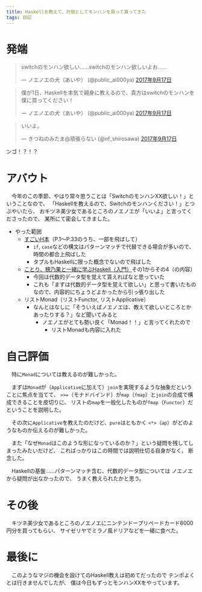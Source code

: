 ```yaml
---
title: Haskellを教えて、対価としてモンハンを買って貰ってきた
tags: 日記
---
```

# 発端

<blockquote class="twitter-tweet" data-lang="ja"><p lang="ja" dir="ltr">switchのモンハン欲しい……switchのモンハン欲しいよお……</p>&mdash; ノエノエの犬（あいや） (@public_ai000ya) <a href="https://twitter.com/public_ai000ya/status/909406212852031489">2017年9月17日</a></blockquote>
<script async src="//platform.twitter.com/widgets.js" charset="utf-8"></script>

<blockquote class="twitter-tweet" data-lang="ja"><p lang="ja" dir="ltr">僕が1日、Haskellを本気で親身に教えるので、貴方はswitchのモンハンを僕に買ってください！</p>&mdash; ノエノエの犬（あいや） (@public_ai000ya) <a href="https://twitter.com/public_ai000ya/status/909406478057873408">2017年9月17日</a></blockquote>
<script async src="//platform.twitter.com/widgets.js" charset="utf-8"></script>

<blockquote class="twitter-tweet" data-lang="ja"><p lang="ja" dir="ltr">いいよ。</p>&mdash; きつねのみたま@頑張らない (@nf_shirosawa) <a href="https://twitter.com/nf_shirosawa/status/909408955662606337">2017年9月17日</a></blockquote>
<script async src="//platform.twitter.com/widgets.js" charset="utf-8"></script>

ンゴ！？！？


# アバウト
　今年のこの季節、やはり常々思うことは「SwitchのモンハンXX欲しい！」ということなので、
「Haskellを教えるので、Switchのモンハンください！」とつぶやいたら、
おキツネ美少女であるところのノエノエが「いいよ」と言ってくださったので、
某所にて密会してきました。

- やった範囲
    - [すごいH本](https://www.amazon.co.jp/dp/B009RO80XY/ref=dp-kindle-redirect?_encoding=UTF8&btkr=1)（P.1〜P.33のうち、一部を飛ばして）
        - `if`, `case`などの構文はパターンマッチで代替できる場合が多いので、時間の都合上飛ばした
        - タプルもHaskellに限った概念でないので飛ばした
    - [ことり、穂乃果と一緒に学ぶHaskell（入門）](2017-05-06-learn-haskell-with-muse.html)その1からその4（の内容）
        - 今回は代数的データ型を覚えて貰えればなと思っていた
        - これも「まずは代数的データ型を覚えて欲しい」と思って書いたものなので、内容的にちょうどよかったから引っ張り出した
    - リストMonad（リストFunctor, リストApplicative）
        - なんとはなしに「そういえばノエノエは、教えて欲しいところとかあったりする？」など聞いてみると
            - ノエノエがとても勢い良く「Monad！！」と言ってくれたので
                - リストMonadも内容に入れた


# 自己評価
　特に`Monad`については教えるのが難しかった。

　まずは`Monad`が（`Applicative`に加えて）`join`を実現するような抽象だということに焦点を当てて、
`>>=`（モナドバインド）が`map`（`fmap`）と`join`の合成で構成できることを皮切りに、
リストの`map`を一般化したものが`fmap`（`Functor`）だということを説明した。

　その次に`Applicative`を教えたのだけど、`pure`はともかく
`<*>`（`ap`）がどのようなものか伝えるのが難しかった。

　また「なぜ`Monad`はこのような形になっているのか？」という疑問を残してしまったみたいだけど、
こればっかりはこの時間では説明仕切る自身がなく、
断念した。

　Haskellの基盤……パターンマッチ含む、代数的データ型については
ノエノエから疑問が出なかったので、
うまく教えられたかと思う。


# その後
　キツネ美少女であるところのノエノエにニンテンドープリペードカード6000円分を買ってもらい、
サイゼリヤでミラノ風ドリアなどを一緒に食べた。

# 最後に
　このようなマジの機会を設けてのHaskell教えは初めてだったので
テンポよくとは行きませんでしたが、
僕は今日もずっとモンハンXXをやっています。
